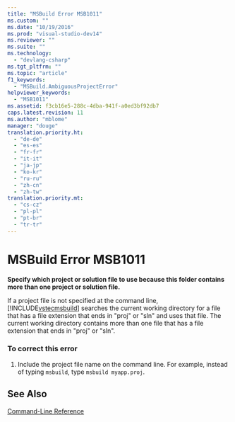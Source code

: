 ```yaml
---
title: "MSBuild Error MSB1011"
ms.custom: ""
ms.date: "10/19/2016"
ms.prod: "visual-studio-dev14"
ms.reviewer: ""
ms.suite: ""
ms.technology: 
  - "devlang-csharp"
ms.tgt_pltfrm: ""
ms.topic: "article"
f1_keywords: 
  - "MSBuild.AmbiguousProjectError"
helpviewer_keywords: 
  - "MSB1011"
ms.assetid: f3cb16e5-288c-4dba-941f-a0ed3bf92db7
caps.latest.revision: 11
ms.author: "mblome"
manager: "douge"
translation.priority.ht: 
  - "de-de"
  - "es-es"
  - "fr-fr"
  - "it-it"
  - "ja-jp"
  - "ko-kr"
  - "ru-ru"
  - "zh-cn"
  - "zh-tw"
translation.priority.mt: 
  - "cs-cz"
  - "pl-pl"
  - "pt-br"
  - "tr-tr"
---
```

# MSBuild Error MSB1011
**Specify which project or solution file to use because this folder contains more than one project or solution file.**  
  
 If a project file is not specified at the command line, [!INCLUDE[vstecmsbuild](../extensibility-internals/includes/vstecmsbuild_md.md)] searches the current working directory for a file that has a file extension that ends in "proj" or "sln" and uses that file. The current working directory contains more than one file that has a file extension that ends in "proj" or "sln".  
  
### To correct this error  
  
1.  Include the project file name on the command line. For example, instead of typing `msbuild`, type `msbuild myapp.proj`.  
  
## See Also  
 [Command-Line Reference](../reference/msbuild-command-line-reference.md)